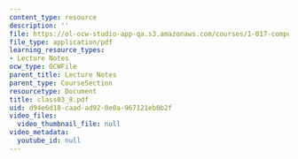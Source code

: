 ```yaml
---
content_type: resource
description: ''
file: https://ol-ocw-studio-app-qa.s3.amazonaws.com/courses/1-017-computing-and-data-analysis-for-environmental-applications-fall-2003/d94e6d18caadad920e0a967121eb0b2f_class03_8.pdf
file_type: application/pdf
learning_resource_types:
- Lecture Notes
ocw_type: OCWFile
parent_title: Lecture Notes
parent_type: CourseSection
resourcetype: Document
title: class03_8.pdf
uid: d94e6d18-caad-ad92-0e0a-967121eb0b2f
video_files:
  video_thumbnail_file: null
video_metadata:
  youtube_id: null
---
```


